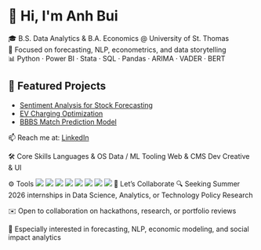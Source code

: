 # 👋 Hi, I'm Anh Bui

🎓 B.S. Data Analytics & B.A. Economics @ University of St. Thomas  
🔎 Focused on forecasting, NLP, econometrics, and data storytelling  
📊 Python · Power BI · Stata · SQL · Pandas · ARIMA · VADER · BERT

## 📁 Featured Projects
- [Sentiment Analysis for Stock Forecasting](https://github.com/Anhiune/Sentiment-Stock-Forecasting)
- [EV Charging Optimization](https://github.com/Anhiune/EV-Charging-Optimization)
- [BBBS Match Prediction Model](#)

📫 Reach me at: [LinkedIn](https://www.linkedin.com/in/hoang-anh-bui-anhiune)

🛠️ Core Skills
Languages & OS	Data / ML Tooling	Web & CMS Dev	Creative & UI

⚙️ Tools
<img src="https://img.shields.io/badge/GitHub-181717?style=for-the-badge&logo=github&logoColor=white"> <img src="https://img.shields.io/badge/VS%20Code-007ACC?style=for-the-badge&logo=visualstudiocode&logoColor=white"> <img src="https://img.shields.io/badge/Jupyter-F37626?style=for-the-badge&logo=jupyter&logoColor=white"> <img src="https://img.shields.io/badge/Notion-000000?style=for-the-badge&logo=notion&logoColor=white"> <img src="https://img.shields.io/badge/Microsoft%20Access-A4373A?style=for-the-badge&logo=microsoft-access&logoColor=white"> <img src="https://img.shields.io/badge/Excel-217346?style=for-the-badge&logo=microsoft-excel&logoColor=white"> <img src="https://img.shields.io/badge/JMP-0076C6?style=for-the-badge"> <img src="https://img.shields.io/badge/SharePoint-0078D4?style=for-the-badge&logo=microsoft-sharepoint&logoColor=white">
🤝 Let’s Collaborate
🔍 Seeking Summer 2026 internships in Data Science, Analytics, or Technology Policy Research

✉️ Open to collaboration on hackathons, research, or portfolio reviews

🧠 Especially interested in forecasting, NLP, economic modeling, and social impact analytics

